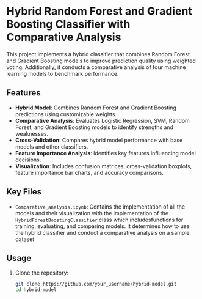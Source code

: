 # Hybrid Random Forest and Gradient Boosting Classifier with Comparative Analysis

This project implements a hybrid classifier that combines Random Forest and Gradient Boosting models to improve prediction quality using weighted voting. Additionally, it conducts a comparative analysis of four machine learning models to benchmark performance.

## Features
- **Hybrid Model**: Combines Random Forest and Gradient Boosting predictions using customizable weights.
- **Comparative Analysis**: Evaluates Logistic Regression, SVM, Random Forest, and Gradient Boosting models to identify strengths and weaknesses.
- **Cross-Validation**: Compares hybrid model performance with base models and other classifiers.
- **Feature Importance Analysis**: Identifies key features influencing model decisions.
- **Visualization**: Includes confusion matrices, cross-validation boxplots, feature importance bar charts, and accuracy comparisons.

## Key Files
- `Comparative_analysis.ipynb`: Contains the implementation of all the models and their visualization with the implementation of the `HybridForestBoostingClassifier` class which includesfunctions for training, evaluating, and comparing models. It determines how to use the hybrid classifier and conduct a comparative analysis on a sample dataset

## Usage
1. Clone the repository:
   ```bash
   git clone https://github.com/your_username/hybrid-model.git
   cd hybrid-model
